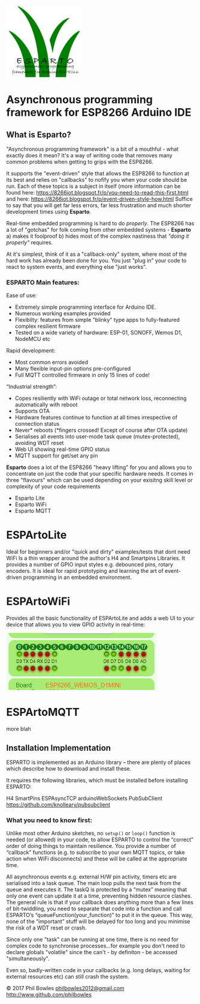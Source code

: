 ![ESPARTO Logo](/assets/espartotitle.png)
# Asynchronous programming framework for ESP8266 Arduino IDE
## What is Esparto?

"Asynchronous programming framework" is a bit of a mouthful - what exactly does it mean? It's a way of writing code that removes many common problems when getting to grips with the ESP8266.

It supports the "event-driven" style that allows the ESP8266 to function at its best and relies on "callbacks" to nofify you when your code should be run. Each of these topics is a subject in itself (more information can be found here: https://8266iot.blogspot.fr/p/you-need-to-read-this-first.html and here: https://8266iot.blogspot.fr/p/event-driven-style-how.html Suffice to say that you will get far less errors, far less frustration and much shorter development times using **Esparto**.

Real-time embedded programming is hard to do *properly*. The ESP8266 has a lot of "gotchas" for folk coming from other embedded systems - **Esparto** a) makes it foolproof b) hides most of the complex nastiness that *"doing it properly"* requires.

At it's simplest, think of it as a "callback-only" system, where most of the hard work has already been done for you. You just "plug in" your code to react to system events, and everything else "just works".

### ESPARTO Main features:
Ease of use:
* Extremely simple programming interface for Arduino IDE.
* Numerous working examples provided
* Flexibilty: features from simple "blinky" type apps to fully-featured complex resilient firmware
* Tested on a wide variety of hardware: ESP-01, SONOFF, Wemos D1, NodeMCU etc

Rapid development:
* Most common errors avoided
* Many flexible input-pin options pre-configured
* Full MQTT controlled firmware in only 15 lines of code!

“Industrial strength”:
* Copes resiliently with WiFi outage or total network loss, reconnecting automatically with reboot
* Supports OTA
* Hardware features continue to function at all times irrespective of connection status
* Never* reboots (*fingers crossed! Except of course after OTA update)
* Serialises all events into user-mode task queue (mutex-protected), avoiding WDT reset
* Web UI showing real-time GPIO status
* MQTT support for get/set any pin 

**Esparto** does a lot of the ESP8266 "heavy lifting" for you and allows you to concentrate on just the code that your specific hardware needs. It comes in three "flavours" which can be used depending on your exisitng skill level or complexity of your code requirements

* Esparto Lite
* Esparto WiFi
* Esparto MQTT

# ESPArtoLite

Ideal for beginners and/or "quick and dirty" examples/tests that dont need WiFi
Is a thin wrapper around the author's H4 and Smartpins Libraries. It provides a number of GPIO input styles e.g. debounced pins, rotary encoders. It is ideal for rapid prototyping and learning the art of event-driven programming in an embedded environment.

# ESPArtoWiFi

Provides all the basic functionality of ESPArtoLite and adds a web UI to your device that allows you to view GPIO activity in real-time:

![ESPARTO GPIO](/assets/gpio.png) 

# ESPArtoMQTT

more blah



## Installation Implementation

ESPARTO is implemented as an Arduino library – there are plenty of places which describe how to download and install these. 

It requires the following libraries, which must be installed before installing ESPARTO:

H4
SmartPins
ESPAsyncTCP
arduinoWebSockets
PubSubClient	https://github.com/knolleary/pubsubclient

### What you need to know first:

Unlike most other Arduino sketches, no `setup()` or `loop()` function is needed (or allowed) in your code, to allow ESPARTO to control the “correct” order of doing things to maintain resilience. You provide a number of “callback” functions (e.g. to subscribe to your own MQTT topics, or take action when WiFi disconnects) and these will be called at the appropriate time.

All asynchronous events e.g. external H/W pin activity, timers etc are serialised into a task queue. The main loop pulls the next task from the queue and executes it. The taskQ is protected by a “mutex” meaning that only one event can update it at a time, preventing hidden resource clashes. The general rule is that if your callback does anything more than a few lines of bit-twiddling, you need to separate that code into a function and call ESPARTO’s “queueFunction(your_function)” to put it in the queue. This way, none of the “important” stuff will be delayed for too long and you minimise the risk of a WDT reset or crash.

Since only one "task" can be running at one time, there is no need for complex code to synchronise processes...for example you don't need to declare globals "volatile" since the can't - by definiton - be accessed "simultaneously".

Even so, badly-written code in your callbacks (e.g. long delays, waiting for external resources etc) can still crash the system.




© 2017 Phil Bowles
philbowles2012@gmail.com
http://www.github.com/philbowles
